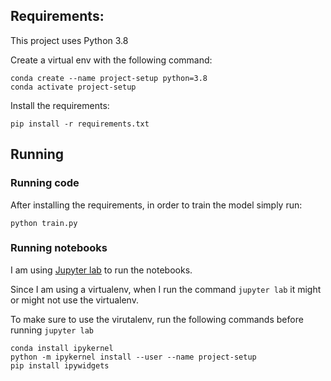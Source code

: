 ## Requirements:

This project uses Python 3.8

Create a virtual env with the following command:

```
conda create --name project-setup python=3.8
conda activate project-setup
```

Install the requirements:

```
pip install -r requirements.txt
```

## Running

### Running code

After installing the requirements, in order to train the model simply run:

```
python train.py
```

### Running notebooks

I am using [Jupyter lab](https://jupyter.org/install) to run the notebooks. 

Since I am using a virtualenv, when I run the command `jupyter lab` it might or might not use the virtualenv.

To make sure to use the virutalenv, run the following commands before running `jupyter lab`

```
conda install ipykernel
python -m ipykernel install --user --name project-setup
pip install ipywidgets
```


